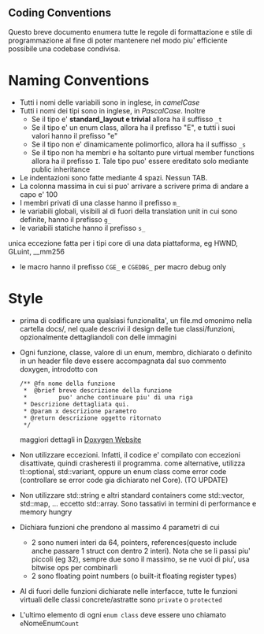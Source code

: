 ## Coding Conventions
Questo breve documento enumera tutte le regole di formattazione e stile di programmazione al fine di poter mantenere 
nel modo piu' efficiente possibile una codebase condivisa.

# Naming Conventions
* Tutti i nomi delle variabili sono in inglese, in *camelCase*
* Tutti i nomi dei tipi sono in inglese, in *PascalCase*. Inoltre
    * Se il tipo e' **standard\_layout e trivial** allora ha il suffisso `_t`
    * Se il tipo e' un enum class, allora ha il prefisso "E", e tutti i suoi \
      valori hanno il prefisso "e"
    * Se il tipo non e' dinamicamente polimorfico, allora ha il suffisso `_s`
    * Se il tipo non ha membri e ha soltanto pure virtual member functions\
      allora ha il prefisso `I`. Tale tipo puo' essere ereditato solo mediante 
      public inheritance
* Le indentazioni sono fatte mediante 4 spazi. Nessun TAB.
* La colonna massima in cui si puo' arrivare a scrivere prima di andare a \
  capo e' 100
* I membri privati di una classe hanno il prefisso `m_`
* le variabili globali, visibili al di fuori della translation unit in cui sono
  definite, hanno il prefisso `g_`
* le variabili statiche hanno il prefisso `s_`

unica eccezione fatta per i tipi core di una data piattaforma, eg HWND, GLuint,
__mm256
* le macro hanno il prefisso `CGE_` e `CGEDBG_` per macro debug only

# Style
* prima di codificare una qualsiasi funzionalita', un file.md omonimo nella \
  cartella docs/, nel quale descrivi il design delle tue classi/funzioni, 
  opzionalmente dettagliandoli con delle immagini
* Ogni funzione, classe, valore di un enum, membro, dichiarato o definito in un header file deve essere accompagnata
  dal suo commento doxygen, introdotto con
  ```
  /** @fn nome della funzione
   *  @brief breve descrizione della funzione
   *         puo' anche continuare piu' di una riga   
   * Descrizione dettagliata qui.
   * @param x descrizione parametro
   * @return descrizione oggetto ritornato
   */
  ```
  maggiori dettagli in [Doxygen Website](https://www.doxygen.nl/manual/docblocks.html#cppblock)
* Non utilizzare eccezioni. Infatti, il codice e' compilato con eccezioni disattivate, quindi crasheresti il programma. 
    come alternative, utilizza tl::optional, std::variant, oppure un enum class 
    come error code (controllare se error code gia dichiarato nel Core). (TO UPDATE)
* Non utilizzare std::string e altri standard containers come std::vector, std::map, ... eccetto std::array. Sono tassativi in termini di performance e memory hungry

* Dichiara funzioni che prendono al massimo 4 parametri di cui
    - 2 sono numeri interi da 64, pointers, references(questo include anche passare 1 struct con dentro 2 interi). 
    Nota che se li passi piu' piccoli (eg 32), sempre due sono il massimo, se ne vuoi di piu', usa bitwise ops per combinarli
    - 2 sono floating point numbers (o built-it floating register types)

* Al di fuori delle funzioni dichiarate nelle interfacce, tutte le funzioni virtuali delle classi concrete/astratte sono `private` o `protected`
* L'ultimo elemento di ogni `enum class` deve essere uno chiamato `e`NomeEnum`Count`
